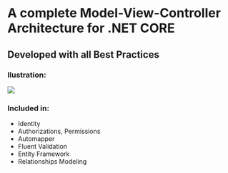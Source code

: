 # A complete Model-View-Controller Architecture for .NET CORE

## Developed with all Best Practices

### Ilustration:
![](https://upload.wikimedia.org/wikipedia/commons/thumb/b/b5/ModelViewControllerDiagram2.svg/1200px-ModelViewControllerDiagram2.svg.png)


### Included in:
- Identity 
- Authorizations, Permissions
- Automapper
- Fluent Validation
- Entity Framework
- Relationships Modeling
